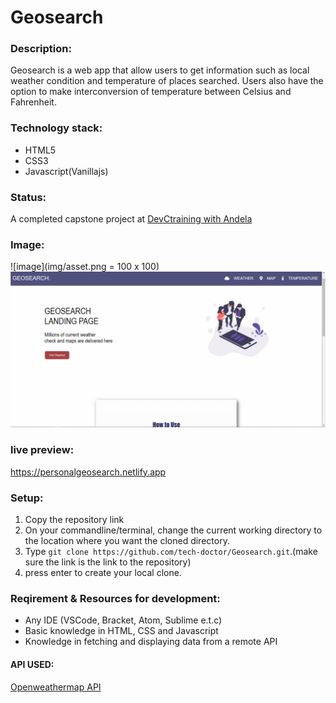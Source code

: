 # Geosearch

### Description:
Geosearch is a web app that  allow users to get information such as local weather condition and temperature of places searched. Users also have the option to make  interconversion of temperature between Celsius and Fahrenheit.

### Technology stack:
* HTML5
* CSS3
* Javascript(Vanillajs)

### Status:
A completed capstone project at [DevCtraining with Andela](https://devctraining.andela.com)

### Image: 
![image](img/asset.png = 100 x 100)    ![image](img/asset2.png)

### live preview:  
https://personalgeosearch.netlify.app

### Setup:
1. Copy the repository link 
2. On your commandline/terminal, change the current working directory to the location where you want the cloned directory.
3. Type ``` git clone https://github.com/tech-doctor/Geosearch.git ```.(make sure the link is the link to the repository)
4. press enter to create your local clone.

### Reqirement & Resources for development: 
 * Any IDE (VSCode, Bracket, Atom, Sublime e.t.c)
 * Basic knowledge in HTML, CSS and Javascript
 * Knowledge in fetching and displaying data from a remote API 
 #### API USED: 
 [Openweathermap API](https://openweathermap.org/api)

    
